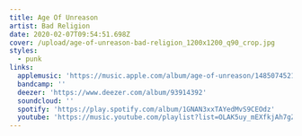 ```yaml
---
title: Age Of Unreason
artist: Bad Religion
date: 2020-02-07T09:54:51.698Z
cover: /upload/age-of-unreason-bad-religion_1200x1200_q90_crop.jpg
styles:
  - punk
links:
  applemusic: 'https://music.apple.com/album/age-of-unreason/1485074521'
  bandcamp: ''
  deezer: 'https://www.deezer.com/album/93914392'
  soundcloud: ''
  spotify: 'https://play.spotify.com/album/1GNAN3xxTAYedMvS9CEOdz'
  youtube: 'https://music.youtube.com/playlist?list=OLAK5uy_mEXfkjAh7gZN5xVh-7mQNQhqKqrCFBAMo'
---
```

